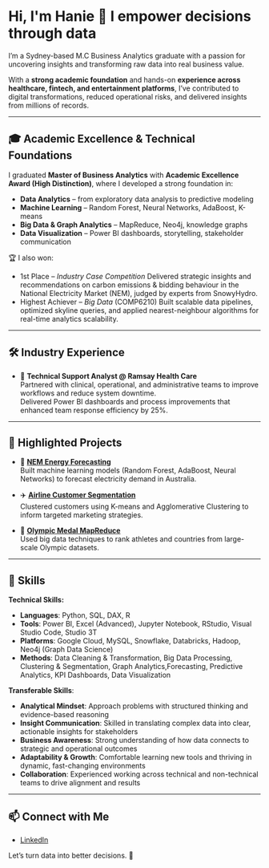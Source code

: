 # Hi, I'm Hanie 👋 I empower decisions through data

I’m a Sydney-based M.C Business Analytics graduate with a passion for uncovering insights and transforming raw data into real business value.

With a **strong academic foundation** and hands-on **experience across healthcare, fintech, and entertainment platforms**, I’ve contributed to digital transformations, reduced operational risks, and delivered insights from millions of records. 

---

## 🎓 Academic Excellence & Technical Foundations

I graduated **Master of Business Analytics** with **Academic Excellence Award (High Distinction)**, where I developed a strong foundation in:

- **Data Analytics** – from exploratory data analysis to predictive modeling  
- **Machine Learning** – Random Forest, Neural Networks, AdaBoost, K-means  
- **Big Data & Graph Analytics** – MapReduce, Neo4j, knowledge graphs  
- **Data Visualization** – Power BI dashboards, storytelling, stakeholder communication

🏆 I also won:
- 1st Place – *Industry Case Competition*
  Delivered strategic insights and recommendations on carbon emissions & bidding behaviour in the National Electricity Market (NEM), judged by experts from SnowyHydro.
- Highest Achiever – *Big Data* (COMP6210)
  Built scalable data pipelines, optimized skyline queries, and applied nearest-neighbour algorithms for real-time analytics scalability.

---

## 🛠️ Industry Experience

- 💼 **Technical Support Analyst @ Ramsay Health Care**  
  Partnered with clinical, operational, and administrative teams to improve workflows and reduce system downtime.  
  Delivered Power BI dashboards and process improvements that enhanced team response efficiency by 25%.

---

## 📌 Highlighted Projects

- 🔌 **[NEM Energy Forecasting](https://github.com/haniele/data-insights-portfolio/tree/main/project-nem-energy-analysis)**  
  Built machine learning models (Random Forest, AdaBoost, Neural Networks) to forecast electricity demand in Australia.

- ✈️ **[Airline Customer Segmentation](https://github.com/haniele/data-insights-portfolio/tree/main/project-airline-segmentation)**  
  Clustered customers using K-means and Agglomerative Clustering to inform targeted marketing strategies.

- 🏅 **[Olympic Medal MapReduce](https://github.com/haniele/data-insights-portfolio/tree/main/project-bigdata-medal-analysis)**  
  Used big data techniques to rank athletes and countries from large-scale Olympic datasets.

---

## 🔧 Skills

**Technical Skills:**
- **Languages**: Python, SQL, DAX, R  
- **Tools**: Power BI, Excel (Advanced), Jupyter Notebook, RStudio, Visual Studio Code, Studio 3T
- **Platforms**: Google Cloud, MySQL, Snowflake, Databricks, Hadoop, Neo4j (Graph Data Science)
- **Methods**: Data Cleaning & Transformation, Big Data Processing, Clustering & Segmentation, Graph Analytics,Forecasting, Predictive Analytics, KPI Dashboards, Data Visualization

**Transferable Skills**: 
- **Analytical Mindset**: Approach problems with structured thinking and evidence-based reasoning  
- **Insight Communication**: Skilled in translating complex data into clear, actionable insights for stakeholders  
- **Business Awareness**: Strong understanding of how data connects to strategic and operational outcomes  
- **Adaptability & Growth**: Comfortable learning new tools and thriving in dynamic, fast-changing environments  
- **Collaboration**: Experienced working across technical and non-technical teams to drive alignment and results  

---

## 📫 Connect with Me

- [LinkedIn](https://linkedin.com/in/haniele)

Let’s turn data into better decisions. 🚀
